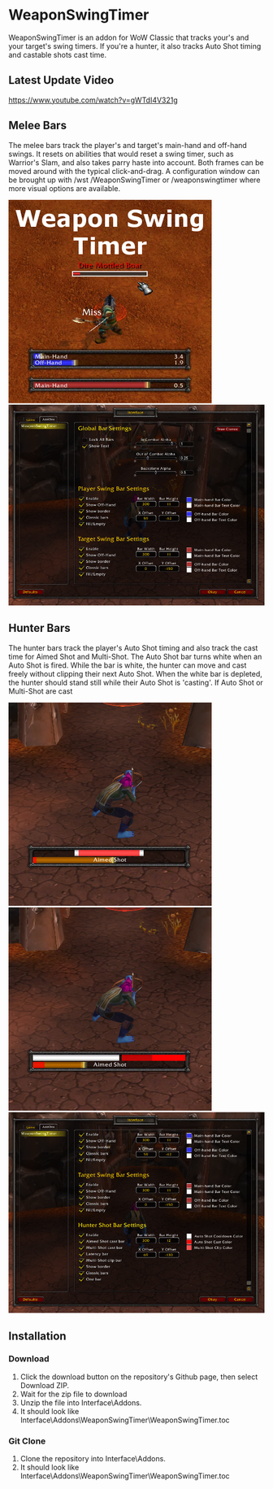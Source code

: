 # WeaponSwingTimer
WeaponSwingTimer is an addon for WoW Classic that tracks your's and your target's swing timers. If you're a hunter, it also tracks Auto Shot timing and castable shots cast time.

## Latest Update Video
https://www.youtube.com/watch?v=gWTdI4V321g

## Melee Bars
The melee bars track the player's and target's main-hand and off-hand swings. It resets on abilities that would reset a swing timer, such as Warrior's Slam, and also takes parry haste into account. Both frames can be moved around with the typical click-and-drag. A configuration window can be brought up with /wst /WeaponSwingTimer or /weaponswingtimer where more visual options are available.

![alt text](Images/CurseImage.png)
![alt text](Images/ConfigWindowMelee.png)

## Hunter Bars
The hunter bars track the player's Auto Shot timing and also track the cast time for Aimed Shot and Multi-Shot. The Auto Shot bar turns white when an Auto Shot is fired. While the bar is white, the hunter can move and cast freely without clipping their next Auto Shot. When the white bar is depleted, the hunter should stand still while their Auto Shot is 'casting'. If Auto Shot or Multi-Shot are cast

![alt text](Images/HunterBar.png)
![alt text](Images/HunterOneBar.png)
![alt text](Images/ConfigWindowHunter.png)

## Installation
### Download
1. Click the download button on the repository's Github page, then select Download ZIP.
2. Wait for the zip file to download
3. Unzip the file into Interface\Addons.
4. It should look like Interface\Addons\WeaponSwingTimer\WeaponSwingTimer.toc
### Git Clone
1. Clone the repository into Interface\Addons.
2. It should look like Interface\Addons\WeaponSwingTimer\WeaponSwingTimer.toc
